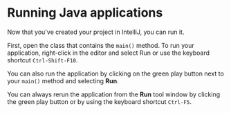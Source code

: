 # Running Java applications

Now that you've created your project in IntelliJ, you can run it.

First, open the class that contains the `main()` method. To run your application, right-click in the editor and select Run or use the keyboard shortcut `Ctrl-Shift-F10`.

You can also run the application by clicking on the green play button next to your `main()` method and selecting **Run**.

You can always rerun the application from the **Run** tool window by clicking the green play button or by using the keyboard shortcut `Ctrl-F5`.